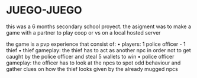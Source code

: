 # JUEGO-JUEGO
this was a 6 months secondary school proyect.
the asigment was to make a game with a partner to play coop or vs on a local hosted server

the game is a pvp experience that consist of:
• players: 1 police officer - 1 thief
• thief gameplay: the thief has to act as another npc in order not to get caught by the police officer and steal 5 wallets to win
• police officer gameplay: the officer has to look at the npcs to spot odd behaviour and gather clues on how the thief looks given by the already mugged npcs
